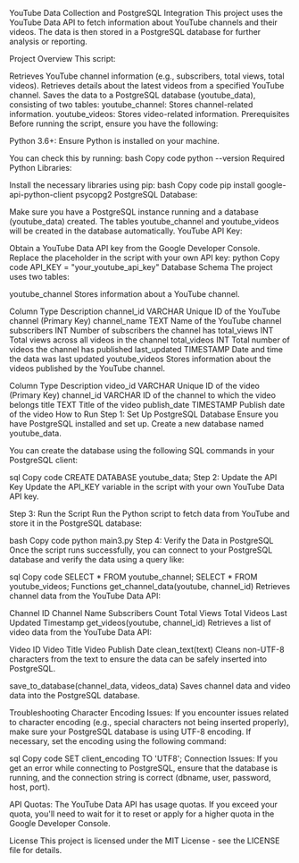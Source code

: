YouTube Data Collection and PostgreSQL Integration
This project uses the YouTube Data API to fetch information about YouTube channels and their videos. The data is then stored in a PostgreSQL database for further analysis or reporting.

Project Overview
This script:

Retrieves YouTube channel information (e.g., subscribers, total views, total videos).
Retrieves details about the latest videos from a specified YouTube channel.
Saves the data to a PostgreSQL database (youtube_data), consisting of two tables:
youtube_channel: Stores channel-related information.
youtube_videos: Stores video-related information.
Prerequisites
Before running the script, ensure you have the following:

Python 3.6+: Ensure Python is installed on your machine.

You can check this by running:
bash
Copy code
python --version
Required Python Libraries:

Install the necessary libraries using pip:
bash
Copy code
pip install google-api-python-client psycopg2
PostgreSQL Database:

Make sure you have a PostgreSQL instance running and a database (youtube_data) created.
The tables youtube_channel and youtube_videos will be created in the database automatically.
YouTube API Key:

Obtain a YouTube Data API key from the Google Developer Console.
Replace the placeholder in the script with your own API key:
python
Copy code
API_KEY = "your_youtube_api_key"
Database Schema
The project uses two tables:

youtube_channel
Stores information about a YouTube channel.

Column	Type	Description
channel_id	VARCHAR	Unique ID of the YouTube channel (Primary Key)
channel_name	TEXT	Name of the YouTube channel
subscribers	INT	Number of subscribers the channel has
total_views	INT	Total views across all videos in the channel
total_videos	INT	Total number of videos the channel has published
last_updated	TIMESTAMP	Date and time the data was last updated
youtube_videos
Stores information about the videos published by the YouTube channel.

Column	Type	Description
video_id	VARCHAR	Unique ID of the video (Primary Key)
channel_id	VARCHAR	ID of the channel to which the video belongs
title	TEXT	Title of the video
publish_date	TIMESTAMP	Publish date of the video
How to Run
Step 1: Set Up PostgreSQL Database
Ensure you have PostgreSQL installed and set up. Create a new database named youtube_data.

You can create the database using the following SQL commands in your PostgreSQL client:

sql
Copy code
CREATE DATABASE youtube_data;
Step 2: Update the API Key
Update the API_KEY variable in the script with your own YouTube Data API key.

Step 3: Run the Script
Run the Python script to fetch data from YouTube and store it in the PostgreSQL database:

bash
Copy code
python main3.py
Step 4: Verify the Data in PostgreSQL
Once the script runs successfully, you can connect to your PostgreSQL database and verify the data using a query like:

sql
Copy code
SELECT * FROM youtube_channel;
SELECT * FROM youtube_videos;
Functions
get_channel_data(youtube, channel_id)
Retrieves channel data from the YouTube Data API:

Channel ID
Channel Name
Subscribers Count
Total Views
Total Videos
Last Updated Timestamp
get_videos(youtube, channel_id)
Retrieves a list of video data from the YouTube Data API:

Video ID
Video Title
Video Publish Date
clean_text(text)
Cleans non-UTF-8 characters from the text to ensure the data can be safely inserted into PostgreSQL.

save_to_database(channel_data, videos_data)
Saves channel data and video data into the PostgreSQL database.

Troubleshooting
Character Encoding Issues: If you encounter issues related to character encoding (e.g., special characters not being inserted properly), make sure your PostgreSQL database is using UTF-8 encoding. If necessary, set the encoding using the following command:

sql
Copy code
SET client_encoding TO 'UTF8';
Connection Issues: If you get an error while connecting to PostgreSQL, ensure that the database is running, and the connection string is correct (dbname, user, password, host, port).

API Quotas: The YouTube Data API has usage quotas. If you exceed your quota, you'll need to wait for it to reset or apply for a higher quota in the Google Developer Console.

License
This project is licensed under the MIT License - see the LICENSE file for details.
